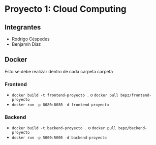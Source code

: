 # Proyecto 1: Cloud Computing

## Integrantes

- Rodrigo Céspedes
- Benjamín Díaz

## Docker
Esto se debe realizar dentro de cada carpeta carpeta

### Frontend

- `docker build -t frontend-proyecto .` o `docker pull bepz/frontend-proyecto`
- `docker run -p 8080:8080 -d frontend-proyecto`

### Backend

- `docker build -t backend-proyecto .` o `docker pull bepz/backend-proyecto`
- `docker run -p 5000:5000 -d backend-proyecto`
